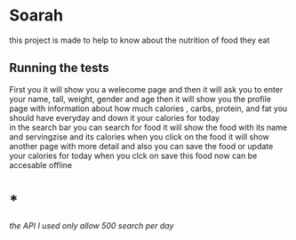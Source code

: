 # Soarah

this project is made to help to know about the nutrition of food they eat



## Running the tests

First you it will show you a welecome page and then it will ask you to enter your name, tall, weight, gender  and age
then it will show you the profile page with information about how much calories , carbs, protein, and fat  you should have everyday and down it your calories for today  
in the search bar you can search for food  it will show the food with its name and servingzise and its calories 
when you click on the food it will show another page with more detail and also you can save the food or update your calories for today 
when you clck on save this food now can be accesable offline 

# *
*the API I used only allow 500 search per day*


